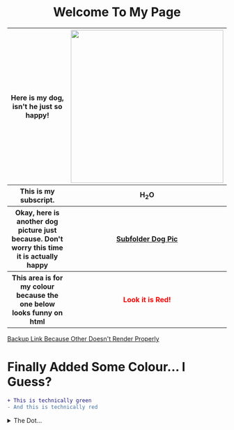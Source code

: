 <html>
  <h1 align="center"> Welcome To My Page</h1>
  <table>
    <tr>
      <th>Here is my dog, isn't he just so happy!</th>
      <th><img width="350" height="350" src="https://github.com/ctrottier10/Knes381/assets/157738786/f442b401-8a51-4915-8a91-ea338991a96e"></th>
    </tr>
    <tr>
      <th>This is my subscript.</th>
      <th>H<sub>2</sub>O</th>
    </tr>
    <tr>
      <th>Okay, here is another dog picture just because. Don't worry this time it is actually happy
      <th><a href="/Pictures/dog.png">Subfolder Dog Pic</a></th>
    </tr>
    <tr>
      <th>This area is for my colour because the one below looks funny on html</th>
      <th><p style="color:red;">Look it is Red!</p></th>
    </tr>
  </table>
</html>

[Backup Link Because Other Doesn't Render Properly](Pictures/dog.png)

<h1>Finally Added Some Colour... I Guess?</h1>

```diff
+ This is technically green
- And this is technically red
```

<details>
<summary>The Dot...</summary>

V&#x0307;O<sub>2</sub>

</details>
